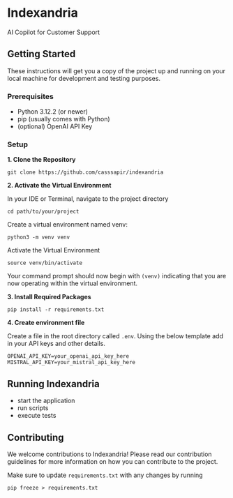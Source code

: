 # Indexandria

AI Copilot for Customer Support

## Getting Started

These instructions will get you a copy of the project up and running on your local machine for development and testing purposes.

### Prerequisites

- Python 3.12.2 (or newer)
- pip (usually comes with Python)
- (optional) OpenAI API Key

### Setup

**1. Clone the Repository**

```
git clone https://github.com/casssapir/indexandria
```
**2. Activate the Virtual Environment**

In your IDE or Terminal, navigate to the project directory

```
cd path/to/your/project
```

Create a virtual environment named venv:
```
python3 -m venv venv
```
Activate the Virtual Environment
```
source venv/bin/activate
```

Your command prompt should now begin with ```(venv)``` indicating that you are now operating within the virtual environment.

**3. Install Required Packages**
```
pip install -r requirements.txt
```

**4. Create environment file**

Create a file in the root directory called ```.env```. Using the below template add in your API keys and other details.
```
OPENAI_API_KEY=your_openai_api_key_here
MISTRAL_API_KEY=your_mistral_api_key_here
```


## Running Indexandria
- start the application
- run scripts
- execute tests

## Contributing
We welcome contributions to Indexandria! Please read our contribution guidelines for more information on how you can contribute to the project.

Make sure to update ```requirements.txt``` with any changes by running 
```
pip freeze > requirements.txt
```
